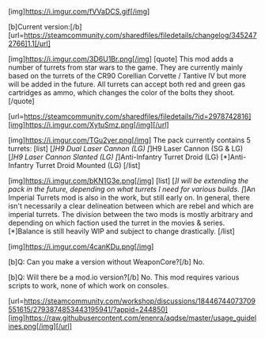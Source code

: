 [img]https://i.imgur.com/fVVaDCS.gif[/img]

[b]Current version:[/b] [url=https://steamcommunity.com/sharedfiles/filedetails/changelog/3452472766]1.1[/url]

[img]https://i.imgur.com/3D6U1Br.png[/img]
[quote]
This mod adds a number of turrets from star wars to the game. They are currently mainly based on the turrets of the CR90 Corellian Corvette / Tantive IV but more will be added in the future. All turrets can accept both red and green gas cartridges as ammo, which changes the color of the bolts they shoot.
[/quote]

[url=https://steamcommunity.com/sharedfiles/filedetails/?id=2978742816][img]https://i.imgur.com/XytuSmz.png[/img][/url]


[img]https://i.imgur.com/TGu2yer.png[/img]
The pack currently contains 5 turrets:
[list]
[*]H9 Dual Laser Cannon (LG)
[*]H9 Laser Cannon (SG & LG)
[*]H9 Laser Cannon Slanted (LG)
[*]Anti-Infantry Turret Droid (LG)
[*]Anti-Infantry Turret Droid Mounted (LG)
[/list]


[img]https://i.imgur.com/bKN1G3e.png[/img]
[list]
[*]I will be extending the pack in the future, depending on what turrets I need for various builds.
[*]An Imperial Turrets mod is also in the work, but still early on. In general, there isn't necessarily a clear delineation between which are rebel and which are imperial turrets. The division between the two mods is mostly arbitrary and depending on which faction used the turret in the movies & series.
[*]Balance is still heavily WIP and subject to change drastically.
[/list]


[img]https://i.imgur.com/4canKDu.png[/img]

[b]Q: Can you make a version without WeaponCore?[/b]
No.

[b]Q: Will there be a mod.io version?[/b]
No. This mod requires various scripts to work, none of which work on consoles.


[url=https://steamcommunity.com/workshop/discussions/18446744073709551615/2793874853443195941/?appid=244850][img]https://raw.githubusercontent.com/enenra/aqdse/master/usage_guidelines.png[/img][/url]